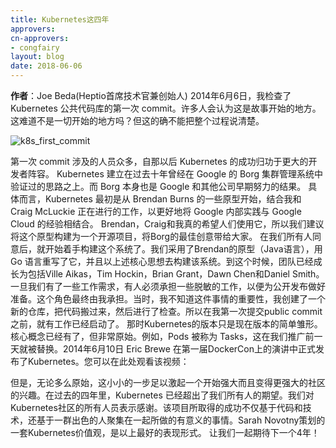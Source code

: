 ```yaml
---
title: Kubernetes这四年
approvers:
cn-approvers:
- congfairy
layout: blog
date: 2018-06-06
---
```

 <!--
**Author**: Joe Beda (CTO and Founder, Heptio)
 On June 6, 2014 I checked in the [first commit](https://github.com/kubernetes/kubernetes/commit/2c4b3a562ce34cddc3f8218a2c4d11c7310e6d56) of what would become the public repository for Kubernetes. Many would assume that is where the story starts. It is the beginning of history, right? But that really doesn’t tell the whole story.
-->

 **作者**：Joe Beda(Heptio首席技术官兼创始人)
 2014年6月6日，我检查了 Kubernetes 公共代码库的第一次 commit。许多人会认为这是故事开始的地方。这难道不是一切开始的地方吗？但这的确不能把整个过程说清楚。
 
 ![k8s_first_commit](/images/blog/2018-06-06-4-years-of-k8s/k8s-first-commit.png)
 
 <!--
The cast leading up to that commit was large and the success for Kubernetes since then is owed to an ever larger cast.
 Kubernetes was built on ideas that had been proven out at Google over the previous ten years with Borg. And Borg, itself, owed its existence to even earlier efforts at Google and beyond.
 Concretely, Kubernetes started as some prototypes from Brendan Burns combined with ongoing work from me and Craig McLuckie to better align the internal Google experience with the Google Cloud experience. Brendan, Craig, and I really wanted people to use this, so we made the case to build out this prototype as an open source project that would bring the best ideas from Borg out into the open.
 After we got the nod, it was time to actually build the system.  We took Brendan’s prototype (in Java), rewrote it in Go, and built just enough to get the core ideas across.  By this time the team had grown to include Ville Aikas, Tim Hockin, Brian Grant, Dawn Chen and Daniel Smith.  Once we had something working, someone had to sign up to clean things up to get it ready for public launch.  That ended up being me. Not knowing the significance at the time, I created a new repo, moved things over, and checked it in.  So while I have the first public commit to the repo, there was work underway well before that.
 The version of Kubernetes at that point was really just a shadow of what it was to become.  The core concepts were there but it was very raw.  For example, Pods were called Tasks.  That was changed a day before we went public.  All of this led up to the public announcement of Kubernetes on June 10th, 2014 in a keynote from Eric Brewer at the first DockerCon.  You can watch that video here:
-->

 第一次 commit 涉及的人员众多，自那以后 Kubernetes 的成功归功于更大的开发者阵容。
 Kubernetes 建立在过去十年曾经在 Google 的 Borg 集群管理系统中验证过的思路之上。而 Borg 本身也是 Google 和其他公司早期努力的结果。
 具体而言，Kubernetes 最初是从 Brendan Burns 的一些原型开始，结合我和 Craig McLuckie 正在进行的工作，以更好地将 Google 内部实践与 Google Cloud 的经验相结合。 Brendan，Craig和我真的希望人们使用它，所以我们建议将这个原型构建为一个开源项目，将Borg的最佳创意带给大家。
在我们所有人同意后，就开始着手构建这个系统了。我们采用了Brendan的原型（Java语言），用 Go 语言重写了它，并且以上述核心思想去构建该系统。到这个时候，团队已经成长为包括Ville Aikas，Tim Hockin，Brian Grant，Dawn Chen和Daniel Smith。一旦我们有了一些工作需求，有人必须承担一些脱敏的工作，以便为公开发布做好准备。这个角色最终由我承担。当时，我不知道这件事情的重要性，我创建了一个新的仓库，把代码搬过来，然后进行了检查。所以在我第一次提交public commit之前，就有工作已经启动了。
那时Kubernetes的版本只是现在版本的简单雏形。核心概念已经有了，但非常原始。例如，Pods 被称为 Tasks，这在我们推广前一天就被替换。2014年6月10日 Eric Brewe 在第一届DockerCon上的演讲中正式发布了Kubernetes。您可以在此处观看该视频：
 
 <!--
<center><iframe width="560" height="315" src="https://www.youtube.com/embed/YrxnVKZeqK8" frameborder="0" allow="autoplay; encrypted-media" allowfullscreen></iframe></center>  
 But, however raw, that modest start was enough to pique the interest of a community that started strong and has only gotten stronger.  Over the past four years Kubernetes has exceeded the expectations of all of us that were there early on. We owe the Kubernetes community a huge debt.  The success the project has seen  is based not just on code and technology but also the way that an amazing group of people have come together to create something special.  The best expression of this is the [set of Kubernetes values](https://github.com/kubernetes/steering/blob/master/values.md) that Sarah Novotny helped curate.
 Here is to another 4 years and beyond! 🎉🎉🎉
-->

 但是，无论多么原始，这小小的一步足以激起一个开始强大而且变得更强大的社区的兴趣。在过去的四年里，Kubernetes 已经超出了我们所有人的期望。我们对 Kubernetes社区的所有人员表示感谢。该项目所取得的成功不仅基于代码和技术，还基于一群出色的人聚集在一起所做的有意义的事情。Sarah Novotny策划的一套Kubernetes价值观，是以上最好的表现形式。
 让我们一起期待下一个4年！
